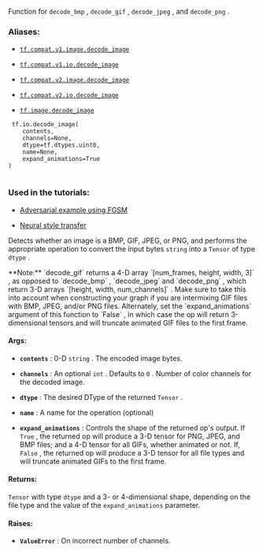 Function for  `decode_bmp` ,  `decode_gif` ,  `decode_jpeg` , and  `decode_png` .



### Aliases:

- [ `tf.compat.v1.image.decode_image` ](/api_docs/python/tf/io/decode_image)

- [ `tf.compat.v1.io.decode_image` ](/api_docs/python/tf/io/decode_image)

- [ `tf.compat.v2.image.decode_image` ](/api_docs/python/tf/io/decode_image)

- [ `tf.compat.v2.io.decode_image` ](/api_docs/python/tf/io/decode_image)

- [ `tf.image.decode_image` ](/api_docs/python/tf/io/decode_image)



```
 tf.io.decode_image(
    contents,
    channels=None,
    dtype=tf.dtypes.uint8,
    name=None,
    expand_animations=True
)
 
```



### Used in the tutorials:

- [Adversarial example using FGSM](https://tensorflow.google.cn/tutorials/generative/adversarial_fgsm)

- [Neural style transfer](https://tensorflow.google.cn/tutorials/generative/style_transfer)

Detects whether an image is a BMP, GIF, JPEG, or PNG, and performs the
appropriate operation to convert the input bytes  `string`  into a  `Tensor` 
of type  `dtype` .


<aside class="note">**Note:**   `decode_gif`  returns a 4-D array  `[num_frames, height, width, 3]` , as
opposed to  `decode_bmp` ,  `decode_jpeg`  and  `decode_png` , which return 3-D
arrays  `[height, width, num_channels]` . Make sure to take this into account
when constructing your graph if you are intermixing GIF files with BMP, JPEG,
and/or PNG files. Alternately, set the  `expand_animations`  argument of this
function to  `False` , in which case the op will return 3-dimensional tensors
and will truncate animated GIF files to the first frame.</aside>


#### Args:

- **`contents`** : 0-D  `string` . The encoded image bytes.

- **`channels`** : An optional  `int` . Defaults to  `0` . Number of color channels for
the decoded image.

- **`dtype`** : The desired DType of the returned  `Tensor` .

- **`name`** : A name for the operation (optional)

- **`expand_animations`** : Controls the shape of the returned op's output. If
 `True` , the returned op will produce a 3-D tensor for PNG, JPEG, and BMP
files; and a 4-D tensor for all GIFs, whether animated or not. If,
 `False` , the returned op will produce a 3-D tensor for all file types and
will truncate animated GIFs to the first frame.



#### Returns:
 `Tensor`  with type  `dtype`  and a 3- or 4-dimensional shape, depending on
the file type and the value of the  `expand_animations`  parameter.



#### Raises:

- **`ValueError`** : On incorrect number of channels.

